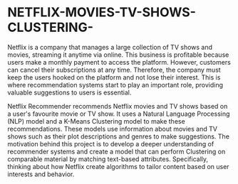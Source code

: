 # NETFLIX-MOVIES-TV-SHOWS-CLUSTERING-
Netflix is a company that manages a large collection of TV shows and movies, streaming it anytime via online. This business is profitable because users make a monthly payment to access the platform. However, customers can cancel their subscriptions at any time. 
Therefore, the company must keep the users hooked on the platform and not lose their interest. This is where recommendation systems start to play an important role, providing valuable suggestions to users is essential.

Netflix Recommender recommends Netflix movies and TV shows based on a user's favourite movie or TV show. It uses a Natural Language Processing (NLP) model and a K-Means Clustering model to make these recommendations. These models use information about movies and TV shows such as their plot descriptions and genres to make suggestions. The motivation behind this project is to develop a deeper understanding of recommender systems and create a model that can perform Clustering on comparable material by matching text-based attributes. Specifically, thinking about how Netflix create algorithms to tailor content based on user interests and behavior.

